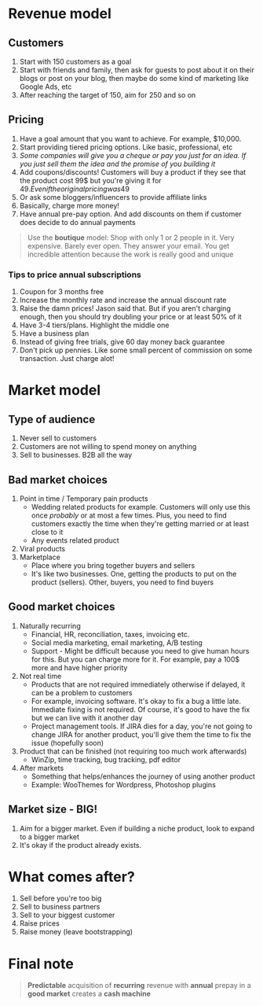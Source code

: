 # Revenue model
## Customers
1. Start with 150 customers as a goal
2. Start with friends and family, then ask for guests to post about it on their blogs or post on your blog, then maybe do some kind of marketing like Google Ads, etc
3. After reaching the target of 150, aim for 250 and so on

## Pricing
1. Have a goal amount that you want to achieve. For example, $10,000.
2. Start providing tiered pricing options. Like basic, professional, etc
3. _Some companies will give you a cheque or pay you just for an idea. If you just sell them the idea and the promise of you building it_
4. Add coupons/discounts! Customers will buy a product if they see that the product cost 99$ but you're giving it for 49$. Even if the original pricing was 49$
5. Or ask some bloggers/influencers to provide affiliate links
6. Basically, charge more money!
7. Have annual pre-pay option. And add discounts on them if customer does decide to do annual payments

> Use the **boutique** model: Shop with only 1 or 2 people in it. Very expensive. Barely ever open. They answer your email. You get incredible attention because the work is really good and unique

### Tips to price annual subscriptions
1. Coupon for 3 months free
2. Increase the monthly rate and increase the annual discount rate
3. Raise the damn prices! Jason said that. But if you aren't charging enough, then you should try doubling your price or at least 50% of it
4. Have 3-4 tiers/plans. Highlight the middle one
5. Have a business plan
6. Instead of giving free trials, give 60 day money back guarantee
7. Don't pick up pennies. Like some small percent of commission on some transaction. Just charge alot!


# Market model
## Type of audience
1. Never sell to customers
2. Customers are not willing to spend money on anything
3. Sell to businesses. B2B all the way

## Bad market choices
1. Point in time / Temporary pain products
    - Wedding related products for example. Customers will only use this once _probably_ or at most a few times. Plus, you need to find customers exactly the time when they're getting married or at least close to it
    - Any events related product
2. Viral products
3. Marketplace
    - Place where you bring together buyers and sellers
    - It's like two businesses. One, getting the products to put on the product (sellers). Other, buyers, you need to find buyers

## Good market choices
1. Naturally recurring
    - Financial, HR, reconciliation, taxes, invoicing etc.
    - Social media marketing, email marketing, A/B testing
    - Support - Might be difficult because you need to give human hours for this. But you can charge more for it. For example, pay a 100$ more and have higher priority
2. Not real time
    - Products that are not required immediately otherwise if delayed, it can be a problem to customers
    - For example, invoicing software. It's okay to fix a bug a little late. Immediate fixing is not required. Of course, it's good to have the fix but we can live with it another day
    - Project management tools. If JIRA dies for a day, you're not going to change JIRA for another product, you'll give them the time to fix the issue (hopefully soon)
3. Product that can be finished (not requiring too much work afterwards)
    - WinZip, time tracking, bug tracking, pdf editor
4. After markets
    - Something that helps/enhances the journey of using another product
    - Example: WooThemes for Wordpress, Photoshop plugins

## Market size - BIG!
1. Aim for a bigger market. Even if building a niche product, look to expand to a bigger market
2. It's okay if the product already exists. 

# What comes after?
1. Sell before you're too big
2. Sell to business partners
3. Sell to your biggest customer
4. Raise prices
5. Raise money (leave bootstrapping)

# Final note
> **Predictable** acquisition of **recurring** revenue with **annual** prepay in a **good market** creates a **cash machine**
